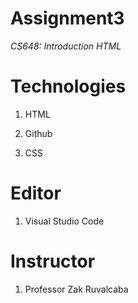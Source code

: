 
# Assignment3
_CS648: Introduction HTML_

# Technologies
1. HTML

2. Github

3. CSS

# Editor
1. Visual Studio Code

# Instructor
1. Professor Zak Ruvalcaba
